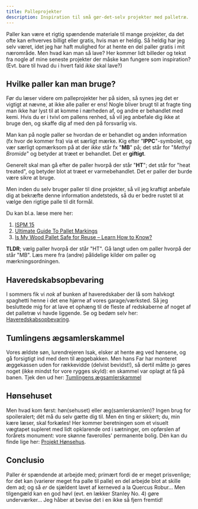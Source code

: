```yaml
---
title: Palleprojekter
description: Inspiration til små gør-det-selv projekter med palletræ.
---
```


Paller kan være et rigtig spændende materiale til mange projekter,
da det ofte kan erhverves billigt eller gratis, hvis man er heldig.
Så heldig har jeg selv været, idet jeg har haft mulighed for at
hente en del paller gratis i mit nærområde. Men hvad kan man så
lave? Her kommer lidt billeder og tekst fra nogle af mine seneste
projekter der måske kan fungere som inspiration? (Evt. bare til
hvad du i hvert fald _ikke_ skal lave?)

## Hvilke paller kan man bruge?
Før du læser videre om palleprojekter her på siden, så synes jeg
det er vigtigt at nævne, at ikke alle paller er ens! Nogle bliver
brugt til at fragte ting man ikke har lyst til at komme i nærheden
af, og andre er behandlet med kemi. Hvis du er i tvivl om pallens
renhed, så vil jeg anbefale dig ikke at bruge den, og skaffe dig
af med den på forsvarlig vis.

Man kan på nogle paller se hvordan de er behandlet og anden information
(fx hvor de kommer fra) via et særligt mærke. Kig efter "**IPPC**"-symbolet,
og vær særligt opmærksom på at der _ikke_ står fx "**<span class="danger-text">MB</span>**" på;
det står for "_Methyl Bromide_" og betyder at træet er behandlet.
Det er **giftigt**.

Generelt skal man gå efter de paller hvorpå der står "**<span class="green-text">HT</span>**";
det står for "heat treated", og betyder blot at træet er varmebehandlet.
Det er paller der burde være sikre at bruge.

Men inden du selv bruger paller til dine projekter, så vil jeg kraftigt
anbefale dig at bekræfte denne information andetsteds, så du er bedre
rustet til at vælge den rigtige palle til dit formål.

Du kan bl.a. læse mere her:
1. [ISPM 15](https://en.wikipedia.org/wiki/ISPM_15)
2. [Ultimate Guide To Pallet Markings](https://www.universalpallets.com/2018/01/ultimate-guide-pallet-markings/)
3. [Is My Wood Pallet Safe for Reuse – Learn How to Know?](https://www.1001pallets.com/pallet-safety/)

**TLDR**; vælg paller hvorpå der står "HT". Gå langt uden om paller hvorpå
der står "MB". Læs mere fra (andre) pålidelige kilder om paller og
mærkningsordningen.

## Haveredskabsopbevaring
I sommers fik vi _nok_ af bunken af haveredskaber der lå som
halvkogt spaghetti henne i det ene hjørne af vores garage/værksted.
Så jeg besluttede mig for at lave et ophæng til de fleste af redskaberne
af noget af det palletræ vi havde liggende.
Se og bedøm selv her: [Haveredskabsopbevaring](/blog/haveredskabsopbevaring).

## Tumlingens ægsamlerskammel
Vores ældste søn, lurendrejeren Isak, elsker at hente æg ved hønsene,
og gå forsigtigt ind med dem til æggebakken. Men hans Far har monteret
æggekassen uden for rækkevidde (delvist bevidst!), så dertil måtte jo
gøres noget (ikke mindst for vore rygges skyld): en skammel var oplagt
at få på banen.
Tjek den ud her: [Tumlingens ægsamlerskammel](/blog/tumlingens-ægsamlerskammel)

## Hønsehuset
Men hvad kom først: høn(sehuset) eller æg(samlerskamlen)? Ingen brug for
spoileralert; dét må du selv gætte dig til. Men én ting er sikkert; du,
min kære læser, skal forkæles! Her kommer beretningen som et visuelt
vægtapet supleret med lidt opklarende ord i sætninger, om opførslen af
forårets monument: vore skønne faverolles' permanente bolig.
Dén kan du finde lige her: [Projekt Hønsehus](/blog/projekt-hønsehus).

## Conclusio
Paller ér spændende at arbejde med; primært fordi de er meget prisvenlige;
for det kan (varierer meget fra palle til palle) en del arbejde blot at
skille dem ad; og så _er_ de sjældent lavet af kerneved a la Quercus Robur...
Men tilgengæld kan en god høvl (evt. en lækker Stanley No. 4) gøre
underværker... Jeg håber at bevise det i en ikke så fjern fremtid!
